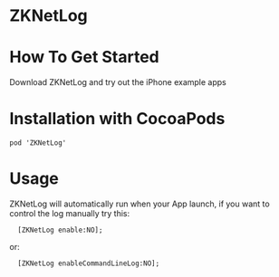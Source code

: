# ZKNetLog

# How To Get Started
 Download ZKNetLog and try out the iPhone example apps

# Installation with CocoaPods
```
pod 'ZKNetLog'
```  
# Usage
  ZKNetLog will automatically run when your App launch, if you want to control the log manually try this:

```
  [ZKNetLog enable:NO];
```
or:
```
  [ZKNetLog enableCommandLineLog:NO];
```
